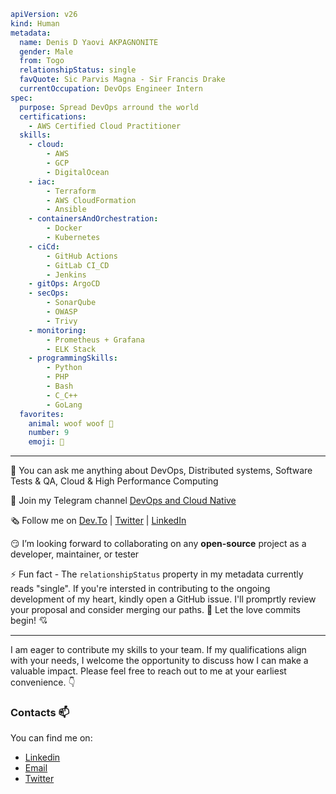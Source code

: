 ```yaml
apiVersion: v26
kind: Human
metadata:
  name: Denis D Yaovi AKPAGNONITE 
  gender: Male
  from: Togo
  relationshipStatus: single
  favQuote: Sic Parvis Magna - Sir Francis Drake
  currentOccupation: DevOps Engineer Intern
spec:
  purpose: Spread DevOps arround the world
  certifications:
    - AWS Certified Cloud Practitioner
  skills:
    - cloud:
        - AWS
        - GCP
        - DigitalOcean
    - iac:
        - Terraform
        - AWS CloudFormation
        - Ansible
    - containersAndOrchestration:
        - Docker
        - Kubernetes
    - ciCd:
        - GitHub Actions
        - GitLab CI_CD
        - Jenkins
    - gitOps: ArgoCD
    - secOps:
        - SonarQube
        - OWASP
        - Trivy
    - monitoring:
        - Prometheus + Grafana
        - ELK Stack
    - programmingSkills:
        - Python
        - PHP
        - Bash
        - C_C++
        - GoLang
  favorites:
    animal: woof woof 🦮​
    number: 9
    emoji: 🙂​
```
---

​🤗​ You can ask me anything about DevOps, Distributed systems, Software Tests & QA, Cloud & High Performance Computing

📢​ Join my Telegram channel [DevOps and Cloud Native](https://t.me/devops_cloud_native)

🗞️​ Follow me on [Dev.To](https://dev.to/denisakp) | [Twitter](https://twitter.com/denis_Akp) | [LinkedIn](https://www.linkedin.com/in/denis-akpagnonite-49868b171)

😏​ I’m looking forward to collaborating on any **open-source** project as a developer, maintainer, or tester

⚡ Fun fact - The `relationshipStatus` property in my metadata currently reads "single". If you're intersted in contributing to the ongoing development of my heart, 
kindly open a GitHub issue. I'll promprtly review your proposal and consider merging our paths. 🙈 Let the love commits begin! 💘

---

I am eager to contribute my skills to your team. If my qualifications align with your needs, I welcome the opportunity to discuss how I can make a valuable impact. Please feel free to reach out to me at your earliest convenience. :point_down:

### Contacts 📫
You can find me on:
* [Linkedin](https://www.linkedin.com/in/denis-akpagnonite-49868b171/)
* [Email](mailto:akpagnonited@gmail.com)
* [Twitter](https://twitter.com/denis_Akp)
